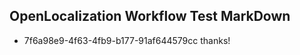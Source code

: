 ## OpenLocalization Workflow Test MarkDown
* 7f6a98e9-4f63-4fb9-b177-91af644579cc 
thanks!<!--HONumber=Mar16_HO3-->
